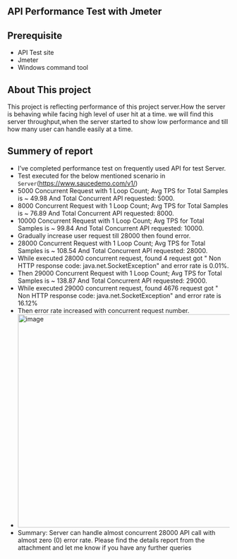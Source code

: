 ## API Performance Test with Jmeter
## Prerequisite
- API Test site
- Jmeter
- Windows command tool
## About This project
This project is reflecting performance of this project server.How the server is behaving while facing high level of user hit at a time.
we will find this server throughput,when the server started to show low performance and till how many user can handle easily at a time.
## Summery of report
- I’ve completed performance test on frequently used API for test Server. 
- Test executed for the below mentioned scenario in ```Server```(https://www.saucedemo.com/v1/) 
- 5000 Concurrent Request with 1 Loop Count; Avg TPS for Total Samples is ~ 49.98 And Total Concurrent API requested: 5000.
- 8000 Concurrent Request with 1 Loop Count; Avg TPS for Total Samples is ~ 76.89 And Total Concurrent API requested: 8000.
- 10000 Concurrent Request with 1 Loop Count; Avg TPS for Total Samples is ~ 99.84 And Total Concurrent API requested: 10000.
- Gradually increase user request till 28000 then found error.
- 28000 Concurrent Request with 1 Loop Count; Avg TPS for Total Samples is ~ 108.54 And Total Concurrent API requested: 28000.
- While executed 28000 concurrent request, found 4 request got " Non HTTP response code: java.net.SocketException" and error rate is 0.01%.
- Then 29000 Concurrent Request with 1 Loop Count; Avg TPS for Total Samples is ~ 138.87 And Total Concurrent API requested: 29000.
- While executed 29000 concurrent request, found 4676 request got " Non HTTP response code: java.net.SocketException" and error rate is 16.12%
- Then error rate increased with concurrent request number.
- <img width="1629" height="484" alt="image" src="https://github.com/user-attachments/assets/b5b9ddf7-2e2c-4b64-8e42-239c3c0f5c7d" />
- Summary: Server can handle almost concurrent 28000 API call with almost zero (0) error rate.
Please find the details report from the attachment and let me know if you have any further queries

